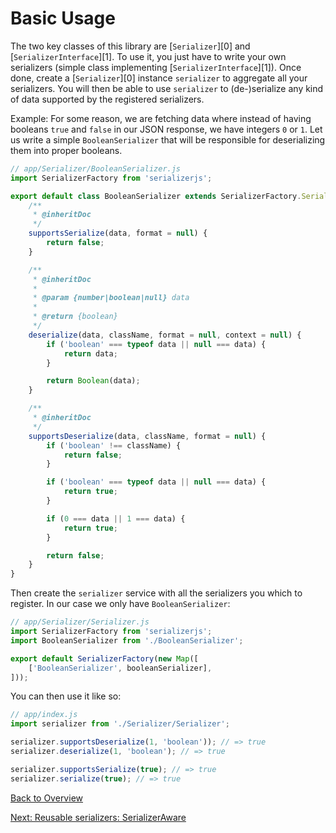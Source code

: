 # Basic Usage

The two key classes of this library are [`Serializer`][0] and [`SerializerInterface`][1]. To use it, you just have to
write your own serializers (simple class implementing [`SerializerInterface`][1]). Once done, create a [`Serializer`][0]
instance `serializer` to aggregate all your serializers. You will then be able to use `serializer` to (de-)serialize
any kind of data supported by the registered serializers.

Example: For some reason, we are fetching data where instead of having booleans `true` and `false` in our JSON response,
we have integers `0` or `1`. Let us write a simple `BooleanSerializer` that will be responsible for deserializing them
into proper booleans.

```js
// app/Serializer/BooleanSerializer.js
import SerializerFactory from 'serializerjs';

export default class BooleanSerializer extends SerializerFactory.SerializerInterface {
    /**
     * @inheritDoc
     */
    supportsSerialize(data, format = null) {
        return false;
    }

    /**
     * @inheritDoc
     *
     * @param {number|boolean|null} data
     *
     * @return {boolean}
     */
    deserialize(data, className, format = null, context = null) {
        if ('boolean' === typeof data || null === data) {
            return data;
        }

        return Boolean(data);
    }

    /**
     * @inheritDoc
     */
    supportsDeserialize(data, className, format = null) {
        if ('boolean' !== className) {
            return false;
        }

        if ('boolean' === typeof data || null === data) {
            return true;
        }

        if (0 === data || 1 === data) {
            return true;
        }

        return false;
    }
}
```

Then create the `serializer` service with all the serializers you which to register. In our case we only have
`BooleanSerializer`:

```js
// app/Serializer/Serializer.js
import SerializerFactory from 'serializerjs';
import BooleanSerializer from './BooleanSerializer';

export default SerializerFactory(new Map([
    ['BooleanSerializer', booleanSerializer],
]));
```

You can then use it like so:

```js
// app/index.js
import serializer from './Serializer/Serializer';

serializer.supportsDeserialize(1, 'boolean')); // => true
serializer.deserialize(1, 'boolean'); // => true

serializer.supportsSerialize(true); // => true
serializer.serialize(true); // => true
```

[Back to Overview](https://haircvt.github.io/serializerjs/manual/overview.html)

[Next: Reusable serializers: SerializerAware](https://haircvt.github.io/serializerjs/manual/usage.html#reusable-serializers-serializeraware)
